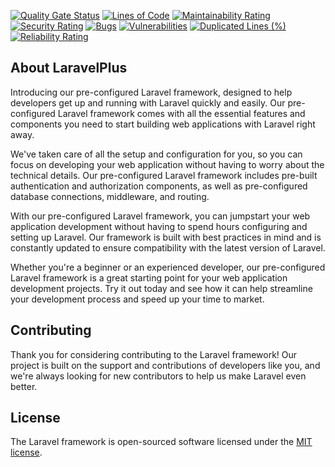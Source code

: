 

[![Quality Gate Status](https://sonarcloud.io/api/project_badges/measure?project=Nejcc_laravelplus&metric=alert_status)](https://sonarcloud.io/summary/new_code?id=Nejcc_laravelplus)
[![Lines of Code](https://sonarcloud.io/api/project_badges/measure?project=Nejcc_laravelplus&metric=ncloc)](https://sonarcloud.io/summary/new_code?id=Nejcc_laravelplus)
[![Maintainability Rating](https://sonarcloud.io/api/project_badges/measure?project=Nejcc_laravelplus&metric=sqale_rating)](https://sonarcloud.io/summary/new_code?id=Nejcc_laravelplus)
[![Security Rating](https://sonarcloud.io/api/project_badges/measure?project=Nejcc_laravelplus&metric=security_rating)](https://sonarcloud.io/summary/new_code?id=Nejcc_laravelplus)
[![Bugs](https://sonarcloud.io/api/project_badges/measure?project=Nejcc_laravelplus&metric=bugs)](https://sonarcloud.io/summary/new_code?id=Nejcc_laravelplus)
[![Vulnerabilities](https://sonarcloud.io/api/project_badges/measure?project=Nejcc_laravelplus&metric=vulnerabilities)](https://sonarcloud.io/summary/new_code?id=Nejcc_laravelplus)
[![Duplicated Lines (%)](https://sonarcloud.io/api/project_badges/measure?project=Nejcc_laravelplus&metric=duplicated_lines_density)](https://sonarcloud.io/summary/new_code?id=Nejcc_laravelplus)
[![Reliability Rating](https://sonarcloud.io/api/project_badges/measure?project=Nejcc_laravelplus&metric=reliability_rating)](https://sonarcloud.io/summary/new_code?id=Nejcc_laravelplus)

## About LaravelPlus

Introducing our pre-configured Laravel framework, designed to help developers get up and running with Laravel quickly and easily. Our pre-configured Laravel framework comes with all the essential features and components you need to start building web applications with Laravel right away.

We've taken care of all the setup and configuration for you, so you can focus on developing your web application without having to worry about the technical details. Our pre-configured Laravel framework includes pre-built authentication and authorization components, as well as pre-configured database connections, middleware, and routing.

With our pre-configured Laravel framework, you can jumpstart your web application development without having to spend hours configuring and setting up Laravel. Our framework is built with best practices in mind and is constantly updated to ensure compatibility with the latest version of Laravel.

Whether you're a beginner or an experienced developer, our pre-configured Laravel framework is a great starting point for your web application development projects. Try it out today and see how it can help streamline your development process and speed up your time to market.

## Contributing
Thank you for considering contributing to the Laravel framework! Our project is built on the support and contributions of developers like you, and we're always looking for new contributors to help us make Laravel even better.

## License

The Laravel framework is open-sourced software licensed under the [MIT license](https://opensource.org/licenses/MIT).
